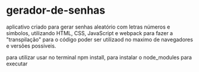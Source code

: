 # gerador-de-senhas
 
aplicativo criado para gerar senhas aleatório com letras números e simbolos, utilizando HTML, CSS, JavaScript e webpack para fazer a "transpilação" para o código poder ser utilizaod no maximo de navegadores e versões possiveis.

para utilizar usar no terminal npm install, para instalar o node_modules para executar